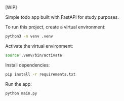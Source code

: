 [WIP]

Simple todo app built with FastAPI for study purposes.

To run this project, create a virtual environment:

```bash
python3 -m venv .venv
```

Activate the virtual environment:

```bash
source .venv/bin/activate
```

Install dependencies:

```bash
pip install -r requirements.txt
```

Run the app:

```bash
python main.py
```
